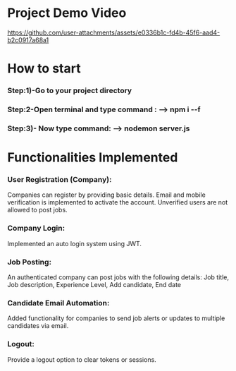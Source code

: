 # Project Demo Video

https://github.com/user-attachments/assets/e0336b1c-fd4b-45f6-aad4-b2c0917a68a1

# How to start
### Step:1)-Go to your project directory
### Step:2-Open terminal and type command : --> npm i --f
### Step:3)- Now type command: --> nodemon server.js

# Functionalities Implemented

### User Registration (Company):
Companies can register by providing basic details.
Email and mobile verification is implemented to activate the account. Unverified users are not allowed to post jobs.
### Company Login:
Implemented an auto login system using JWT.
### Job Posting:
An authenticated company can post jobs with the following details:
Job title, Job description, Experience Level, Add candidate, End date
### Candidate Email Automation:
Added functionality for companies to send job alerts or updates to multiple candidates via email.
### Logout:
Provide a logout option to clear tokens or sessions.
